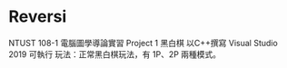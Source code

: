 # Reversi
NTUST 108-1 電腦圖學導論實習 Project 1 黑白棋
以C++撰寫
Visual Studio 2019 可執行
玩法：正常黑白棋玩法，有 1P、2P 兩種模式。
